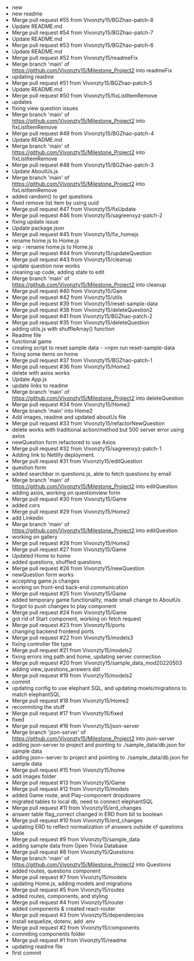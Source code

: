 - new
- new readme
- Merge pull request #55 from Vivonzty15/BGZhao-patch-8
- Update README.md
- Merge pull request #54 from Vivonzty15/BGZhao-patch-7
- Update README.md
- Merge pull request #53 from Vivonzty15/BGZhao-patch-6
- Update README.md
- Merge pull request #52 from Vivonzty15/readmeFix
- Merge branch 'main' of https://github.com/Vivonzty15/Milestone_Project2 into readmeFix
- updating readme
- Merge pull request #51 from Vivonzty15/BGZhao-patch-5
- Update README.md
- Merge pull request #50 from Vivonzty15/fixListItemRemove
- updates
- fixing view question issues
- Merge branch 'main' of https://github.com/Vivonzty15/Milestone_Project2 into fixListItemRemove
- Merge pull request #49 from Vivonzty15/BGZhao-patch-4
- Update README.md
- Merge branch 'main' of https://github.com/Vivonzty15/Milestone_Project2 into fixListItemRemove
- Merge pull request #48 from Vivonzty15/BGZhao-patch-3
- Update AboutUs.js
- Merge branch 'main' of https://github.com/Vivonzty15/Milestone_Project2 into fixListItemRemove
- added random() to get questions
- fixed remove list item by using uuid
- Merge pull request #47 from Vivonzty15/fixUpdate
- Merge pull request #46 from Vivonzty15/sagreenxyz-patch-2
- fixing update issue
- Update package.json
- Merge pull request #45 from Vivonzty15/fix_homejs
- rename home.js to Home.js
- wip - rename home.js to Home.js
- Merge pull request #44 from Vivonzty15/updateQuestion
- Merge pull request #43 from Vivonzty15/cleanup
- update question now works
- cleaning up code, adding state to edit
- Merge branch 'main' of https://github.com/Vivonzty15/Milestone_Project2 into cleanup
- Merge pull request #40 from Vivonzty15/Game
- Merge pull request #42 from Vivonzty15/utils
- Merge pull request #39 from Vivonzty15/reset-sample-data
- Merge pull request #38 from Vivonzty15/deleteQuestion2
- Merge pull request #41 from Vivonzty15/BGZhao-patch-2
- Merge pull request #35 from Vivonzty15/deleteQuestion
- adding utils.js with shuffleArray() function
- Readme file
- functional game
- creating script to reset sample data - >npm run reset-sample-data
- fixing some items on home
- Merge pull request #37 from Vivonzty15/BGZhao-patch-1
- Merge pull request #36 from Vivonzty15/Home2
- delete with axios works
- Update App.js
- update links to readme
- Merge branch 'main' of https://github.com/Vivonzty15/Milestone_Project2 into deleteQuestion
- Merge pull request #34 from Vivonzty15/Home2
- Merge branch 'main' into Home2
- Add images, readme and updated aboutUs file
- Merge pull request #33 from Vivonzty15/refactorNewQuestion
- delete works with traditional action/method but 500 server error using axios
- newQuestion form refactored to use Axios
- Merge pull request #32 from Vivonzty15/sagreenxyz-patch-1
- Adding link to Netlify deployment.
- Merge pull request #31 from Vivonzty15/editQuestion
- question form
- added searchbar in questions.js, able to fetch questions by email
- Merge branch 'main' of https://github.com/Vivonzty15/Milestone_Project2 into editQuestion
- adding axios, working on questionview form
- Merge pull request #30 from Vivonzty15/Game
- added cors
- Merge pull request #29 from Vivonzty15/Home2
- add Linkedin
- Merge branch 'main' of https://github.com/Vivonzty15/Milestone_Project2 into editQuestion
- working on gallery
- Merge pull request #28 from Vivonzty15/Home2
- Merge pull request #27 from Vivonzty15/Game
- Updated Home to home
- added questions, shuffled questions
- Merge pull request #26 from Vivonzty15/newQuestion
- newQuestion form works
- accepting game.js changes
- working on front-end back-end communication
- Merge pull request #25 from Vivonzty15/Game
- added temporary game functionality, made small change to AboutUs
- forgot to push changes to play component
- Merge pull request #24 from Vivonzty15/Game
- got rid of Start component, working on fetch request
- Merge pull request #23 from Vivonzty15/ports
- changing backend frontend ports
- Merge pull request #22 from Vivonzty15/models3
- fixing controller file type
- Merge pull request #21 from Vivonzty15/models2
- fixing errors img path and home, updating server connection
- Merge pull request #20 from Vivonzty15/sample_data_mod20220503
- adding view_questions_answers ddl
- Merge pull request #19 from Vivonzty15/models2
- commit
- updating config to use elephant SQL, and updating moels/migrations to match elephantSQL
- Merge pull request #18 from Vivonzty15/Home2
- recommiting the stuff
- Merge pull request #17 from Vivonzty15/fixed
- fixed
- Merge pull request #16 from Vivonzty15/json-server
- Merge branch 'json-server' of https://github.com/Vivonzty15/Milestone_Project2 into json-server
- adding json-server to project and pointing to ./sample_data/db.json for sample data
- adding json=-server to project and pointing to ./sample_data/db.json for sample data
- Merge pull request #15 from Vivonzty15/home
- add images folder
- Merge pull request #13 from Vivonzty15/Game
- Merge pull request #12 from Vivonzty15/models
- added Game route, and Play-component dropdowns
- migrated tables to local db, need to connect elephantSQL
- Merge pull request #11 from Vivonzty15/erd_changes
- answer table flag_correct changed in ERD from bit to boolean
- Merge pull request #10 from Vivonzty15/erd_changes
- updating ERD to reflect normalization of answers outside of questions table
- Merge pull request #9 from Vivonzty15/sample_data
- adding sample data from Open Trivia Database
- Merge pull request #8 from Vivonzty15/Questions
- Merge branch 'main' of https://github.com/Vivonzty15/Milestone_Project2 into Questions
- added routes, questions component
- Merge pull request #7 from Vivonzty15/models
- updating Home.js, adding models and migrations
- Merge pull request #5 from Vivonzty15/routes
- added routes, components, and styling
- Merge pull request #4 from Vivonzty15/router
- added components & created react-router
- Merge pull request #3 from Vivonzty15/dependencies
- install sequelize, dotenv, add .env
- Merge pull request #2 from Vivonzty15/components
- commiting components folder
- Merge pull request #1 from Vivonzty15/readme
- updating readme file
- first commit
